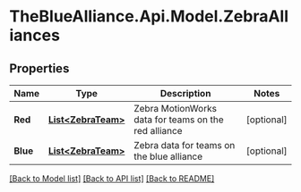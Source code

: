 # TheBlueAlliance.Api.Model.ZebraAlliances

## Properties

Name | Type | Description | Notes
------------ | ------------- | ------------- | -------------
**Red** | [**List&lt;ZebraTeam&gt;**](ZebraTeam.md) | Zebra MotionWorks data for teams on the red alliance | [optional] 
**Blue** | [**List&lt;ZebraTeam&gt;**](ZebraTeam.md) | Zebra data for teams on the blue alliance | [optional] 

[[Back to Model list]](../README.md#documentation-for-models) [[Back to API list]](../README.md#documentation-for-api-endpoints) [[Back to README]](../README.md)

